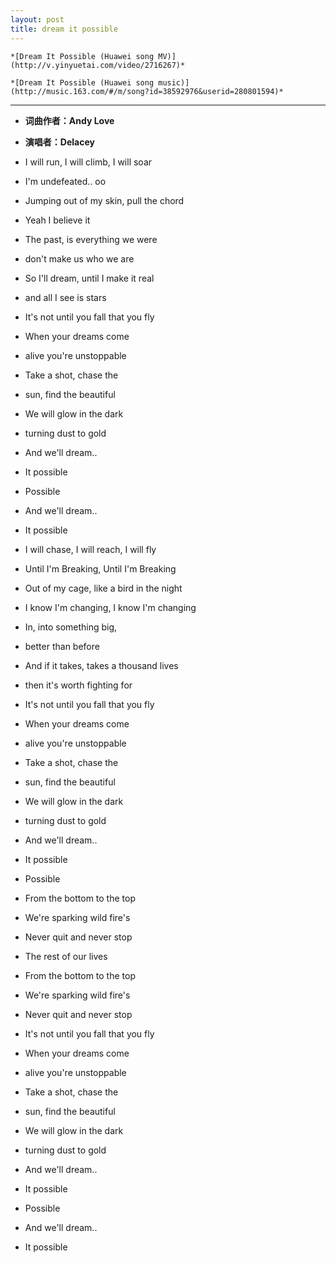 ```yaml
---
layout: post
title: dream it possible
---
```



` *[Dream It Possible (Huawei song MV)](http://v.yinyuetai.com/video/2716267)* `

` *[Dream It Possible (Huawei song music)](http://music.163.com/#/m/song?id=38592976&userid=280801594)* `

***

* **词曲作者：Andy Love**
* **演唱者：Delacey**

*	I will run, I will climb, I will soar
*	I'm undefeated.. oo
*	Jumping out of my skin, pull the chord
*	Yeah I believe it
*	The past, is everything we were
*	don't make us who we are
*	So I'll dream, until I make it real
*	and all I see is stars
*	It's not until you fall that you fly
*	When your dreams come
*	alive you're unstoppable
*	Take a shot, chase the
*	sun, find the beautiful
*	We will glow in the dark
*	turning dust to gold
*	And we'll dream..
*	It possible
*	Possible
*	And we'll dream..
*	It possible
*	I will chase, I will reach, I will fly
*	Until I'm Breaking, Until I'm Breaking
*	Out of my cage, like a bird in the night
*	I know I'm changing, I know I'm changing
*	In, into something big,
*	better than before
*	And if it takes, takes a thousand lives
*	then it's worth fighting for

*	It's not until you fall that you fly
*	When your dreams come
*	alive you're unstoppable
*	Take a shot, chase the
*	sun, find the beautiful
*	We will glow in the dark
*	turning dust to gold
*	And we'll dream..
*	It possible
*	Possible
*	From the bottom to the top
*	We're sparking wild fire's
*	Never quit and never stop
*	The rest of our lives
*	From the bottom to the top
*	We're sparking wild fire's
*	Never quit and never stop
*	It's not until you fall that you fly
*	When your dreams come
*	alive you're unstoppable
*	Take a shot, chase the
*	sun, find the beautiful
*	We will glow in the dark
*	turning dust to gold
*	And we'll dream..
*	It possible
*	Possible
*	And we'll dream..
*	It possible


